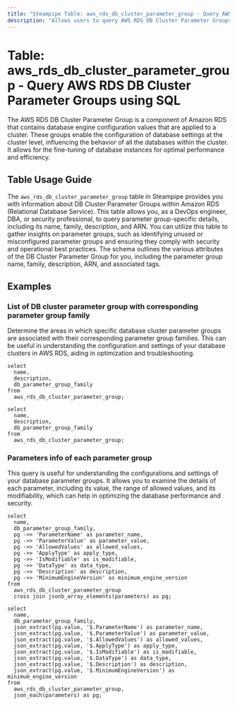```yaml
---
title: "Steampipe Table: aws_rds_db_cluster_parameter_group - Query AWS RDS DB Cluster Parameter Groups using SQL"
description: "Allows users to query AWS RDS DB Cluster Parameter Groups, providing detailed information about each parameter group's configuration, including its name, family, description, and ARN. This table can be used to identify unused or misconfigured parameter groups and to ensure they comply with security and operational best practices."
---
```


# Table: aws_rds_db_cluster_parameter_group - Query AWS RDS DB Cluster Parameter Groups using SQL

The AWS RDS DB Cluster Parameter Group is a component of Amazon RDS that contains database engine configuration values that are applied to a cluster. These groups enable the configuration of database settings at the cluster level, influencing the behavior of all the databases within the cluster. It allows for the fine-tuning of database instances for optimal performance and efficiency.

## Table Usage Guide

The `aws_rds_db_cluster_parameter_group` table in Steampipe provides you with information about DB Cluster Parameter Groups within Amazon RDS (Relational Database Service). This table allows you, as a DevOps engineer, DBA, or security professional, to query parameter group-specific details, including its name, family, description, and ARN. You can utilize this table to gather insights on parameter groups, such as identifying unused or misconfigured parameter groups and ensuring they comply with security and operational best practices. The schema outlines the various attributes of the DB Cluster Parameter Group for you, including the parameter group name, family, description, ARN, and associated tags.

## Examples

### List of DB cluster parameter group with corresponding parameter group family
Determine the areas in which specific database cluster parameter groups are associated with their corresponding parameter group families. This can be useful in understanding the configuration and settings of your database clusters in AWS RDS, aiding in optimization and troubleshooting.

```sql+postgres
select
  name,
  description,
  db_parameter_group_family
from
  aws_rds_db_cluster_parameter_group;
```

```sql+sqlite
select
  name,
  description,
  db_parameter_group_family
from
  aws_rds_db_cluster_parameter_group;
```


### Parameters info of each parameter group
This query is useful for understanding the configurations and settings of your database parameter groups. It allows you to examine the details of each parameter, including its value, the range of allowed values, and its modifiability, which can help in optimizing the database performance and security.

```sql+postgres
select
  name,
  db_parameter_group_family,
  pg ->> 'ParameterName' as parameter_name,
  pg ->> 'ParameterValue' as parameter_value,
  pg ->> 'AllowedValues' as allowed_values,
  pg ->> 'ApplyType' as apply_type,
  pg ->> 'IsModifiable' as is_modifiable,
  pg ->> 'DataType' as data_type,
  pg ->> 'Description' as description,
  pg ->> 'MinimumEngineVersion' as minimum_engine_version
from
  aws_rds_db_cluster_parameter_group
  cross join jsonb_array_elements(parameters) as pg;
```

```sql+sqlite
select
  name,
  db_parameter_group_family,
  json_extract(pg.value, '$.ParameterName') as parameter_name,
  json_extract(pg.value, '$.ParameterValue') as parameter_value,
  json_extract(pg.value, '$.AllowedValues') as allowed_values,
  json_extract(pg.value, '$.ApplyType') as apply_type,
  json_extract(pg.value, '$.IsModifiable') as is_modifiable,
  json_extract(pg.value, '$.DataType') as data_type,
  json_extract(pg.value, '$.Description') as description,
  json_extract(pg.value, '$.MinimumEngineVersion') as minimum_engine_version
from
  aws_rds_db_cluster_parameter_group,
  json_each(parameters) as pg;
```